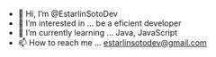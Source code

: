 - 👋 Hi, I’m @EstarlinSotoDev
- 👀 I’m interested in ... be a eficient developer
- 🌱 I’m currently learning ... Java, JavaScript
- 📫 How to reach me ... estarlinsotodev@gmail.com

<!---
EstarlinSotoDev/EstarlinSotoDev is a ✨ special ✨ repository because its `README.md` (this file) appears on your GitHub profile.
You can click the Preview link to take a look at your changes.
--->
